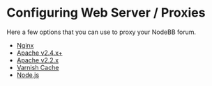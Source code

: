 Configuring Web Server / Proxies
================================

Here a few options that you can use to proxy your NodeBB forum.

-   [Nginx](./nginx)
-   [Apache v2.4.x+](./apache)
-   [Apache v2.2.x](./apache2.2)
-   [Varnish Cache](./varnish)
-   [Node.js](./node)

